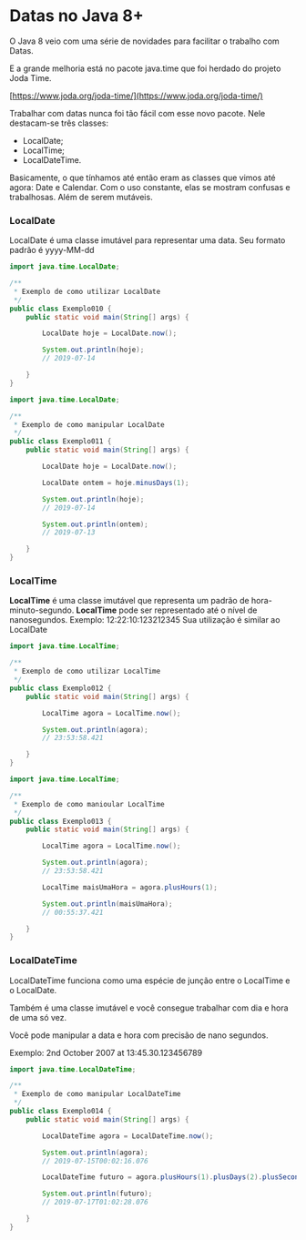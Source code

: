 # Datas no Java 8+

O Java 8 veio com uma série de novidades para facilitar o trabalho com Datas.

E a grande melhoria está no pacote java.time que foi herdado do projeto Joda Time.

[https://www.joda.org/joda-time/](https://www.joda.org/joda-time/)

Trabalhar com datas nunca foi tão fácil com esse novo
pacote. Nele destacam-se três classes:

- LocalDate;
- LocalTime;
- LocalDateTime.

Basicamente, o que tínhamos até então eram as classes que vimos até agora: Date e Calendar.
Com o uso constante, elas se mostram confusas e trabalhosas. Além de serem mutáveis.

### LocalDate

LocalDate é uma classe imutável para representar uma data.
Seu formato padrão é yyyy-MM-dd

```java
import java.time.LocalDate;

/**
 * Exemplo de como utilizar LocalDate
 */
public class Exemplo010 {
    public static void main(String[] args) {

        LocalDate hoje = LocalDate.now();

        System.out.println(hoje);
        // 2019-07-14

    }
}
```

```java
import java.time.LocalDate;

/**
 * Exemplo de como manipular LocalDate
 */
public class Exemplo011 {
    public static void main(String[] args) {

        LocalDate hoje = LocalDate.now();

        LocalDate ontem = hoje.minusDays(1);

        System.out.println(hoje);
        // 2019-07-14

        System.out.println(ontem);
        // 2019-07-13

    }
}
```

### LocalTime

**LocalTime** é uma classe imutável que representa um padrão de hora-minuto-segundo.
**LocalTime** pode ser representado até o nível de nanosegundos. Exemplo: 12:22:10:123212345
Sua utilização é similar ao LocalDate

```java
import java.time.LocalTime;

/**
 * Exemplo de como utilizar LocalTime
 */
public class Exemplo012 {
    public static void main(String[] args) {

        LocalTime agora = LocalTime.now();

        System.out.println(agora);
        // 23:53:58.421

    }
}
```

```java
import java.time.LocalTime;

/**
 * Exemplo de como manioular LocalTime
 */
public class Exemplo013 {
    public static void main(String[] args) {

        LocalTime agora = LocalTime.now();

        System.out.println(agora);
        // 23:53:58.421

        LocalTime maisUmaHora = agora.plusHours(1);

        System.out.println(maisUmaHora);
        // 00:55:37.421

    }
}
```

### LocalDateTime

LocalDateTime funciona como uma espécie de junção entre o LocalTime e o LocalDate.

Também é uma classe imutável e você consegue trabalhar com dia e hora de uma só vez.

Você pode manipular a data e hora com precisão de nano segundos.

Exemplo: 2nd October 2007 at 13:45.30.123456789

```java
import java.time.LocalDateTime;

/**
 * Exemplo de como manipular LocalDateTime
 */
public class Exemplo014 {
    public static void main(String[] args) {

        LocalDateTime agora = LocalDateTime.now();

        System.out.println(agora);
        // 2019-07-15T00:02:16.076

        LocalDateTime futuro = agora.plusHours(1).plusDays(2).plusSeconds(12);

        System.out.println(futuro);
        // 2019-07-17T01:02:28.076

    }
}
```